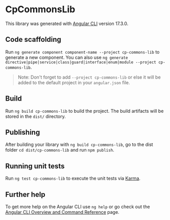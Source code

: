 # CpCommonsLib

This library was generated with [Angular CLI](https://github.com/angular/angular-cli) version 17.3.0.

## Code scaffolding

Run `ng generate component component-name --project cp-commons-lib` to generate a new component. You can also use `ng generate directive|pipe|service|class|guard|interface|enum|module --project cp-commons-lib`.
> Note: Don't forget to add `--project cp-commons-lib` or else it will be added to the default project in your `angular.json` file. 

## Build

Run `ng build cp-commons-lib` to build the project. The build artifacts will be stored in the `dist/` directory.

## Publishing

After building your library with `ng build cp-commons-lib`, go to the dist folder `cd dist/cp-commons-lib` and run `npm publish`.

## Running unit tests

Run `ng test cp-commons-lib` to execute the unit tests via [Karma](https://karma-runner.github.io).

## Further help

To get more help on the Angular CLI use `ng help` or go check out the [Angular CLI Overview and Command Reference](https://angular.io/cli) page.
